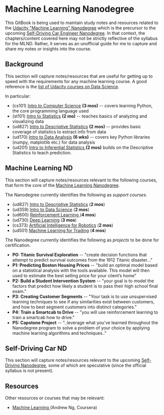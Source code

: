 # Machine Learning Nanodegree

This GitBook is being used to maintain study notes and resources related to the [Udacity "Machine Learning" Nanodegree](https://www.udacity.com/course/machine-learning-engineer-nanodegree-by-google--nd009) which is the precursor to the upcoming [Self-Driving Car Engineer Nanodegree](https://www.udacity.com/course/self-driving-car-engineer-nanodegree--nd013). In that context, the chapters/content covered here may not be strictly reflective of the syllabus for the MLND. Rather, it serves as an unofficial guide for me to capture and share my notes or insights into the course.


## Background 
This section will capture notes/resources that are useful for getting up to speed with the requirements for any machine learning course. A good reference is the [list of Udacity courses on Data Science](https://www.udacity.com/courses/data-science). 

In particular:

* (cs101) [Intro to Computer Science](https://www.udacity.com/course/intro-to-computer-science--cs101) **(3 mos)** -- covers learning Python, the core programming language used
* (st101) [Intro to Statistics](https://www.udacity.com/course/intro-to-statistics--st101) **(2 mo)** -- teaches basics of analyzing and visualizing data 
* (ud827) [Intro to Descriptive Statistics](https://www.udacity.com/course/intro-to-descriptive-statistics--ud827) **(2 mos)** -- provides basic coverage of statistics to extract info from data 
* (ud170) [Intro to Data Analysis](https://www.udacity.com/course/intro-to-data-analysis--ud170) **(6 wks)** -- covers key Python libraries (numpy, matplotlib etc.) for data analysis
* (ud201) [Intro to Inferential Statistics ](https://www.udacity.com/course/intro-to-inferential-statistics--ud201)**(2 mos)** builds on the Descriptive Statistics to teach prediction.


## Machine Learning ND
This section will capture notes/resources relevant to the following courses, that form the core of the [Machine Learning Nanodegree](https://www.udacity.com/course/machine-learning-engineer-nanodegree-by-google--nd009). 

The Nanodegree currently identifies the following as *support courses*.

* (ud827) [Intro to Descriptive Statistics](https://www.udacity.com/courses/intro-to-descriptive-statistics--ud827) (**2 mos**)
* (ud359) [Intro to Data Science](https://www.udacity.com/courses/intro-to-data-science--ud359) (**2 mos**)
* (ud600) [Reinforcement Learning ](https://www.udacity.com/courses/reinforcement-learning--ud600)(**4 mos**)
* (ud730) [Deep Learning](https://www.udacity.com/courses/deep-learning--ud730) (**3 mos**)
* (cs373) [Artificial Intelligence for Robotics](https://www.udacity.com/courses/artificial-intelligence-for-robotics--cs373) (**2 mos**)
* (ud501) [Machine Learning for Trading](https://www.udacity.com/courses/machine-learning-for-trading--ud501) (**4 mos**)

The Nanodegree currently identifies the following as *projects* to be done for certification.
* **P0: Titanic Survival Exploration** -- "create decision functions that attempt to predict survival outcomes from the 1912 Titanic disaster..."
* **P1: Predicting Boston Housing Prices** -- "build an optimal model based on a statistical analysis with the tools available. This model will then used to estimate the best selling price for your client’s home"
* **P2: Build a Student Intervention System** -- "your goal is to model the factors that predict how likely a student is to pass their high school final exam."
* **P3: Creating Customer Segments** -- "Your task is to use unsupervised learning techniques to see if any similarities exist between customers, and how to best segment customers into distinct categories."
* **P4: Train a Smartcab to Drive** -- "you will use reinforcement learning to train a smartcab how to drive."
* **P5: Capstone Project** -- "..leverage what you’ve learned throughout the Nanodegree program to solve a problem of your choice by applying machine learning algorithms and techniques.."



## Self-Driving Car ND
This section will capture notes/resources relevant to the upcoming [Self-Driving Nanodegree](https://www.udacity.com/course/self-driving-car-engineer-nanodegree--nd013), some of which are speculative (since the official syllabus is not present).

## Resources

Other resources or courses that may be relevant:
* [Machine Learning ](https://www.coursera.org/learn/machine-learning/home/welcome)(Andrew Ng, Coursera)



